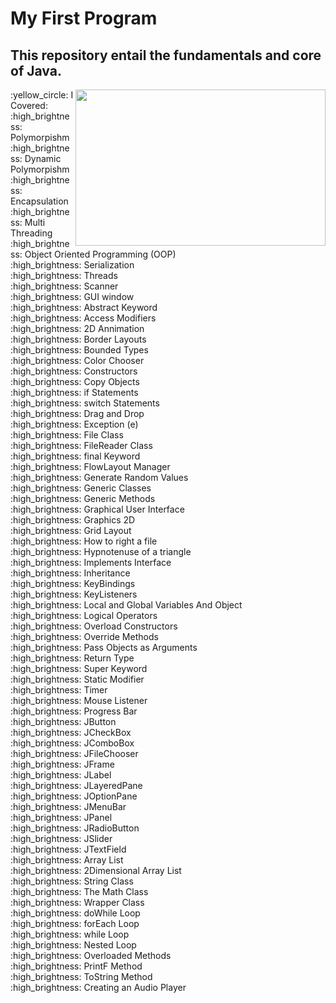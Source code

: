 # My First Program
## This repository entail the fundamentals and core of Java.
<img align="right" width="400" height="250" src="https://d15shllkswkct0.cloudfront.net/wp-content/blogs.dir/1/files/2012/08/java-logo.jpg">
:yellow_circle: I Covered: <br />
:high_brightness: Polymorpishm <br />
:high_brightness: Dynamic Polymorpishm <br />
:high_brightness: Encapsulation <br />
:high_brightness: Multi Threading <br />
:high_brightness: Object Oriented Programming (OOP) <br />
:high_brightness: Serialization <br />
:high_brightness: Threads <br />
:high_brightness: Scanner <br />
:high_brightness: GUI window <br />
:high_brightness: Abstract Keyword <br />
:high_brightness: Access Modifiers <br />
:high_brightness: 2D Annimation <br />
:high_brightness: Border Layouts <br />
:high_brightness: Bounded Types <br />
:high_brightness: Color Chooser <br />
:high_brightness: Constructors <br />
:high_brightness: Copy Objects <br />
:high_brightness: if Statements <br />
:high_brightness: switch Statements <br />
:high_brightness: Drag and Drop <br />
:high_brightness: Exception (e) <br />
:high_brightness: File Class <br />
:high_brightness: FileReader Class <br />
:high_brightness: final Keyword <br />
:high_brightness: FlowLayout Manager <br />
:high_brightness: Generate Random Values <br />
:high_brightness: Generic Classes <br />
:high_brightness: Generic Methods <br />
:high_brightness: Graphical User Interface <br />
:high_brightness: Graphics 2D <br />
:high_brightness: Grid Layout <br />
:high_brightness: How to right a file <br />
:high_brightness: Hypnotenuse of a triangle <br />
:high_brightness: Implements Interface <br />
:high_brightness: Inheritance <br />
:high_brightness: KeyBindings <br />
:high_brightness: KeyListeners <br />
:high_brightness: Local and Global Variables And Object <br />
:high_brightness: Logical Operators <br />
:high_brightness: Overload Constructors <br />
:high_brightness: Override Methods <br />
:high_brightness: Pass Objects as Arguments <br />
:high_brightness: Return Type <br />
:high_brightness: Super Keyword <br />
:high_brightness: Static Modifier <br />
:high_brightness: Timer <br />
:high_brightness: Mouse Listener <br />
:high_brightness: Progress Bar <br />
:high_brightness: JButton <br />
:high_brightness: JCheckBox <br />
:high_brightness: JComboBox <br />
:high_brightness: JFileChooser <br />
:high_brightness: JFrame <br />
:high_brightness: JLabel <br />
:high_brightness: JLayeredPane <br />
:high_brightness: JOptionPane <br />
:high_brightness: JMenuBar <br />
:high_brightness: JPanel <br />
:high_brightness: JRadioButton <br />
:high_brightness: JSlider <br />
:high_brightness: JTextField <br />
:high_brightness: Array List <br />
:high_brightness: 2Dimensional Array List <br />
:high_brightness: String Class <br />
:high_brightness: The Math Class <br />
:high_brightness: Wrapper Class <br />
:high_brightness: doWhile Loop <br />
:high_brightness: forEach Loop <br />
:high_brightness: while Loop <br />
:high_brightness: Nested Loop <br />
:high_brightness: Overloaded Methods <br />
:high_brightness: PrintF Method <br />
:high_brightness: ToString Method <br />
:high_brightness: Creating an Audio Player <br />
